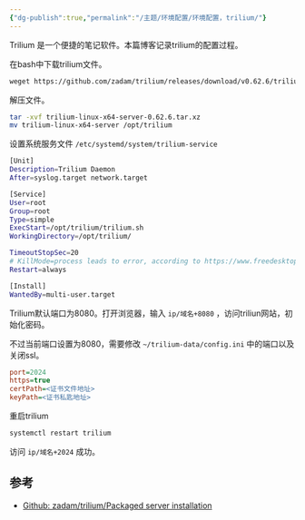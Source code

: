 ```yaml
---
{"dg-publish":true,"permalink":"/主题/环境配置/环境配置，trilium/"}
---
```




Trilium 是一个便捷的笔记软件。本篇博客记录trilium的配置过程。


在bash中下载trilium文件。

```bash
weget https://github.com/zadam/trilium/releases/download/v0.62.6/trilium-linux-x64-server-0.62.6.tar.xz
```

解压文件。

```bash
tar -xvf trilium-linux-x64-server-0.62.6.tar.xz
mv trilium-linux-x64-server /opt/trilium
```

设置系统服务文件 `/etc/systemd/system/trilium-service` 

```bash
[Unit]
Description=Trilium Daemon
After=syslog.target network.target

[Service]
User=root
Group=root
Type=simple
ExecStart=/opt/trilium/trilium.sh
WorkingDirectory=/opt/trilium/

TimeoutStopSec=20
# KillMode=process leads to error, according to https://www.freedesktop.org/software/systemd/man/systemd.kill.html
Restart=always

[Install]
WantedBy=multi-user.target
```

Trilium默认端口为8080。打开浏览器，输入 `ip/域名+8080` ，访问triliun网站，初始化密码。

不过当前端口设置为8080，需要修改 `~/trilium-data/config.ini`  中的端口以及关闭ssl。

```ini
port=2024
https=true
certPath=<证书文件地址>
keyPath=<证书私匙地址>
```

重启trilium

```bash
systemctl restart trilium
```

访问 `ip/域名+2024` 成功。

## 参考

- [Github: zadam/trilium/Packaged server installation](https://github.com/zadam/trilium/wiki/Packaged-server-installation)
